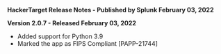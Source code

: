 **HackerTarget Release Notes - Published by Splunk February 03, 2022**


**Version 2.0.7 - Released February 03, 2022**

* Added support for Python 3.9
* Marked the app as FIPS Compliant [PAPP-21744]